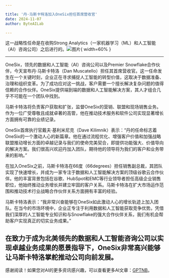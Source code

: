 ```yaml
---

title: '丹·马斯卡特洛加入OneSix担任首席营收官'
date: 2024-11-07
author: ByteAILab

---
```


这一战略性任命是在收购Strong Analytics（一家机器学习（ML）和人工智能（AI）咨询公司）之后进行的。![图片](https://ai-techpark.com/wp-content/uploads/2024/11/Dan-960x540.jpg){ width=60% }

---
OneSix，领先的数据和人工智能（AI）咨询公司以及Premier Snowflake合作伙伴，今天宣布丹·马斯卡特洛（Dan Muscatello）担任其首席营收官。这一任命发生在一个关键时刻，企业正在寻求捕捉人工智能的转型价值，这取决于数据准备、治理和组织变革。为了成功应对这一挑战，客户需要一个擅长解决复杂问题的值得信赖的合作伙伴。OneSix提供端到端的数据和人工智能解决方案，其人才组合几乎不可能在一个团队中找到。

马斯卡特洛将负责客户获取和扩张，监督OneSix的营销、联盟和现场销售业务。作为一位广受尊敬且成就卓著的高管，他在推动技术服务和软件公司实现显著增长方面拥有可靠的业绩记录。

OneSix首席执行官戴夫·基利米尼克（Dave Kilimnik）表示：“丹的任命标志着OneSix的一个激动人心的新篇章。他在通过流程优化、增强客户价值和加强战略联盟推动增长方面的卓越记录与我们的使命完美契合，即提供功能强大、价值导向的解决方案。我们很高兴欢迎丹加入团队，期待他的领导将为我们的客户和业务带来的影响。”

在加入OneSix之前，马斯卡特洛在66度（66degrees）担任销售副总裁，其团队实现了快速增长，并成为一家专注于数据和人工智能解决方案的顶级谷歌云合作伙伴。他的丰富背景包括在谷歌、HubSpot和EMC等行业领导者担任高级企业销售职位，他始终推动业务增长并建立牢固的客户关系。马斯卡特洛在扩大市场运作范围和推动技术行业战略合作伙伴关系方面拥有丰富的经验。

马斯卡特洛表示：“我非常兴奋能够在OneSix如此激动人心的增长轨迹上加入团队。在当今的市场环境中，企业正专注于利用数据和人工智能获取竞争优势。凭借我们深厚的人工智能专业知识和与Snowflake的强大合作伙伴关系，我们有机会帮助客户实现真正的切实业务成果。”

在致力于成为北美领先的数据和人工智能咨询公司以实现卓越业务成果的愿景指导下，OneSix非常高兴能够让马斯卡特洛掌舵推动公司向前发展。
---
感谢阅读！如果您对AI的更多资讯感兴趣，可以查看更多AI文章：[GPTNB](https://gptnb.com)。